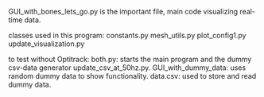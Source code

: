 GUI_with_bones_lets_go.py is the important file, main code visualizing real-time data.

classes used in this program:
    constants.py
    mesh_utils.py
    plot_config1.py
    update_visualization.py



to test without Optitrack:
    both.py: starts the main program and the dummy csv-data generator update_csv_at_50hz.py.
    GUI_with_dummy_data: uses random dummy data to show functionality.
    data.csv: used to store and read dummy data.